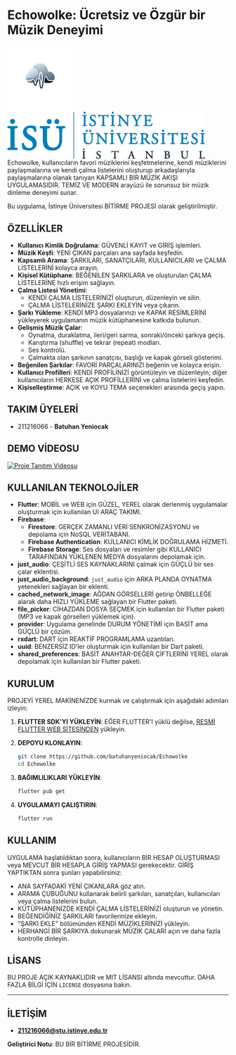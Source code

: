 # Echowolke: Ücretsiz ve Özgür bir Müzik Deneyimi

<img src="assets/images/echowolke_logo.png" width="150" align="left" alt="Echowolke Logo">
<img src="assets/images/istinye_logo.png" width="450" align="left" alt="İstinye Üniversitesi Logo">
<br clear="left"/>
Echowolke, kullanıcıların favori müziklerini keşfetmelerine, kendi müziklerini paylaşmalarına ve kendi çalma listelerini oluşturup arkadaşlarıyla paylaşmalarına olanak tanıyan KAPSAMLI BİR MÜZİK AKIŞI UYGULAMASIDIR. TEMİZ VE MODERN arayüzü ile sorunsuz bir müzik dinleme deneyimi sunar.

Bu uygulama, İstinye Üniversitesi BİTİRME PROJESİ olarak geliştirilmiştir.

## ÖZELLİKLER

* **Kullanıcı Kimlik Doğrulama**: GÜVENLİ KAYIT ve GİRİŞ işlemleri.
* **Müzik Keşfi**: YENİ ÇIKAN parçaları ana sayfada keşfedin.
* **Kapsamlı Arama**: ŞARKILARI, SANATÇILARI, KULLANICILARI ve ÇALMA LİSTELERİNİ kolayca arayın.
* **Kişisel Kütüphane**: BEĞENİLEN ŞARKILARA ve oluşturulan ÇALMA LİSTELERİNE hızlı erişim sağlayın.
* **Çalma Listesi Yönetimi**:
    * KENDİ ÇALMA LİSTELERİNİZİ oluşturun, düzenleyin ve silin.
    * ÇALMA LİSTELERİNİZE ŞARKI EKLEYİN veya çıkarın.
* **Şarkı Yükleme**: KENDİ MP3 dosyalarınızı ve KAPAK RESİMLERİNİ yükleyerek uygulamanın müzik kütüphanesine katkıda bulunun.
* **Gelişmiş Müzik Çalar**:
    * Oynatma, duraklatma, ileri/geri sarma, sonraki/önceki şarkıya geçiş.
    * Karıştırma (shuffle) ve tekrar (repeat) modları.
    * Ses kontrolü.
    * Çalmakta olan şarkının sanatçısı, başlığı ve kapak görseli gösterimi.
* **Beğenilen Şarkılar**: FAVORİ PARÇALARINIZI beğenin ve kolayca erişin.
* **Kullanıcı Profilleri**: KENDİ PROFİLİNİZİ görüntüleyin ve düzenleyin; diğer kullanıcıların HERKESE AÇIK PROFİLLERİNİ ve çalma listelerini keşfedin.
* **Kişiselleştirme**: AÇIK ve KOYU TEMA seçenekleri arasında geçiş yapın.

## TAKIM ÜYELERİ

* 211216066 - **Batuhan Yeniocak**

## DEMO VİDEOSU

[![Proje Tanıtım Videosu](https://img.youtube.com/vi/WBerQH3lGwY/hqdefault.jpg)](https://www.youtube.com/watch?v=WBerQH3lGwY)


## KULLANILAN TEKNOLOJİLER

* **Flutter**: MOBİL ve WEB için GÜZEL, YEREL olarak derlenmiş uygulamalar oluşturmak için kullanılan UI ARAÇ TAKIMI.
* **Firebase**:
    * **Firestore**: GERÇEK ZAMANLI VERİ SENKRONİZASYONU ve depolama için NoSQL VERİTABANI.
    * **Firebase Authentication**: KULLANICI KİMLİK DOĞRULAMA HİZMETİ.
    * **Firebase Storage**: Ses dosyaları ve resimler gibi KULLANICI TARAFINDAN YÜKLENEN MEDYA dosyalarını depolamak için.
* **just_audio**: ÇEŞİTLİ SES KAYNAKLARINI çalmak için GÜÇLÜ bir ses çalar eklentisi.
* **just_audio_background**: `just_audio` için ARKA PLANDA OYNATMA yetenekleri sağlayan bir eklenti.
* **cached_network_image**: AĞDAN GÖRSELLERİ getirip ÖNBELLEĞE alarak daha HIZLI YÜKLEME sağlayan bir Flutter paketi.
* **file_picker**: CİHAZDAN DOSYA SEÇMEK için kullanılan bir Flutter paketi (MP3 ve kapak görselleri yüklemek için).
* **provider**: Uygulama genelinde DURUM YÖNETİMİ için BASİT ama GÜÇLÜ bir çözüm.
* **rxdart**: DART için REAKTİF PROGRAMLAMA uzantıları.
* **uuid**: BENZERSİZ ID'ler oluşturmak için kullanılan bir Dart paketi.
* **shared_preferences**: BASİT ANAHTAR-DEĞER ÇİFTLERİNİ YEREL olarak depolamak için kullanılan bir Flutter paketi.

## KURULUM

PROJEYİ YEREL MAKİNENİZDE kurmak ve çalıştırmak için aşağıdaki adımları izleyin:

1.  **FLUTTER SDK'YI YÜKLEYİN**: EĞER FLUTTER'I yüklü değilse, [RESMİ FLUTTER WEB SİTESİNDEN](https://flutter.dev/docs/get-started/install) yükleyin.

2.  **DEPOYU KLONLAYIN**:
    ```bash
    git clone https://github.com/batuhanyeniocak/Echowolke
    cd Echowolke
    ```


3.  **BAĞIMLILIKLARI YÜKLEYİN**:
    ```bash
    flutter pub get
    ```

4.  **UYGULAMAYI ÇALIŞTIRIN**:
    ```bash
    flutter run
    ```

## KULLANIM

UYGULAMA başlatıldıktan sonra, kullanıcıların BİR HESAP OLUŞTURMASI veya MEVCUT BİR HESAPLA GİRİŞ YAPMASI gerekecektir. GİRİŞ YAPTIKTAN sonra şunları yapabilirsiniz:

* ANA SAYFADAKİ YENİ ÇIKANLARA göz atın.
* ARAMA ÇUBUĞUNU kullanarak belirli şarkıları, sanatçıları, kullanıcıları veya çalma listelerini bulun.
* KÜTÜPHANENİZDE KENDİ ÇALMA LİSTELERİNİZİ oluşturun ve yönetin.
* BEĞENDİĞİNİZ ŞARKILARI favorilerinize ekleyin.
* "ŞARKI EKLE" bölümünden KENDİ MÜZİKLERİNİZİ yükleyin.
* HERHANGİ BİR ŞARKIYA dokunarak MÜZİK ÇALARI açın ve daha fazla kontrolle dinleyin.


## LİSANS

BU PROJE AÇIK KAYNAKLIDIR ve MIT LİSANSI altında mevcuttur. DAHA FAZLA BİLGİ İÇİN `LICENSE` dosyasına bakın.

---

## İLETİŞİM

* **211216066@stu.istinye.edu.tr**

**Geliştirici Notu**: BU BİR BİTİRME PROJESİDİR.
